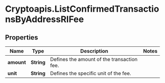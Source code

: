 # Cryptoapis.ListConfirmedTransactionsByAddressRIFee

## Properties

Name | Type | Description | Notes
------------ | ------------- | ------------- | -------------
**amount** | **String** | Defines the amount of the transaction fee. | 
**unit** | **String** | Defines the specific unit of the fee. | 


